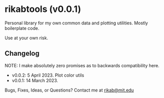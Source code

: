 # rikabtools (v0.0.1)

Personal library for my own common data and plotting utilities.
Mostly boilerplate code.

Use at your own risk.




## Changelog

NOTE: I make absolutely zero promises as to backwards compatibility here.

- v0.0.2: 5 April 2023. Plot color utils 
- v0.0.1: 14 March 2023. 



Bugs, Fixes, Ideas, or Questions? Contact me at rikab@mit.edu

